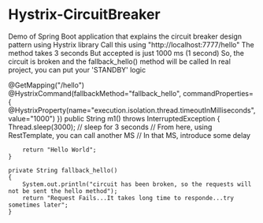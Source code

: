 # Hystrix-CircuitBreaker
Demo of Spring Boot application that explains the circuit breaker design pattern using Hystrix library
Call this using "http://localhost:7777/hello"
The method takes 3 seconds 
But accepted is just 1000 ms (1 second)
So, the circuit is broken and the fallback_hello() method will be called
In real project, you can put your 'STANDBY' logic

@GetMapping("/hello")
	@HystrixCommand(fallbackMethod="fallback_hello", commandProperties= {
			@HystrixProperty(name="execution.isolation.thread.timeoutInMilliseconds",value="1000")
	})
	public String m1() throws InterruptedException
	{
		Thread.sleep(3000); // sleep for 3 seconds
		// From here, using RestTemplate, you can call another MS
		// In that MS, introduce some delay
		
		return "Hello World";
	}
	
	private String fallback_hello()
	{
		System.out.println("circuit has been broken, so the requests will not be sent the hello method");
		return "Request Fails...It takes long time to responde...try sometimes later";
	}
